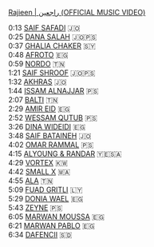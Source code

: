 [Rajieen | راجعين (OFFICIAL MUSIC VIDEO)](https://www.youtube.com/watch?v=ug0L5S2Qzwg)  

0:13 [SAIF SAFADI](https://www.youtube.com/@saifsafadi/videos) 🇯🇴  
0:25 [DANA SALAH](https://www.youtube.com/@DanaSalah/videos) 🇯🇴🇵🇸  
0:37 [GHALIA CHAKER](https://www.youtube.com/@ghaliaaofficial/videos) 🇸🇾  
0:48 [AFROTO](https://www.youtube.com/@OFFICIALAFROTO/videos) 🇪🇬  
0:59 [NORDO](https://www.youtube.com/@MARWENNORDO/videos) 🇹🇳  
1:21 [SAIF SHROOF](https://www.youtube.com/@ShroofOfficial/videos) 🇯🇴🇵🇸  
1:32 [AKHRAS](https://www.youtube.com/@akhrasofficial/videos) 🇯🇴  
1:44 [ISSAM ALNAJJAR](https://www.youtube.com/@IssamAlnajjar/videos) 🇵🇸  
2:07 [BALTI](https://www.youtube.com/@ThisizBaltiofficial/videos) 🇹🇳  
2:29 [AMIR EID](https://www.youtube.com/@amireid/videos) 🇪🇬  
2:52 [WESSAM QUTUB](https://www.youtube.com/@WessamQutob/videos) 🇵🇸  
3:26 [DINA WIDEIDI](https://www.youtube.com/@DinaElWedidi1/videos) 🇪🇬  
3:48 [SAIF BATAINEH](https://www.youtube.com/@BatainehOfficial/videos) 🇯🇴  
4:02 [OMAR RAMMAL](https://www.youtube.com/@orammal/videos) 🇵🇸  
4:15 [ALYOUNG & RANDAR](https://www.youtube.com/@yrmusic865/videos) 🇾🇪🇸🇦  
4:29 [VORTEX](https://www.youtube.com/@VortexOfficial/videos) 🇰🇼  
4:42 [SMALL X](https://www.youtube.com/@SmallXOfficial/videos) 🇲🇦  
4:55 [ALA](https://www.youtube.com/@AlaOfficial/videos) 🇹🇳  
5:09 [FUAD GRITLI](https://www.youtube.com/@fuadgritliofficialchannel/videos) 🇱🇾   
5:29 [DONIA WAEL](https://www.youtube.com/@DoniaWaelll/videos) 🇪🇬  
5:43 [ZEYNE](https://www.youtube.com/@zeyne_/videos) 🇵🇸  
6:05 [MARWAN MOUSSA](https://www.youtube.com/@MarwanMoussaa/videos) 🇪🇬  
6:21 [MARWAN PABLO](https://www.youtube.com/@marwanpablo/videos) 🇪🇬  
6:34 [DAFENCII](https://www.youtube.com/@Thedafencii/videos) 🇸🇩
